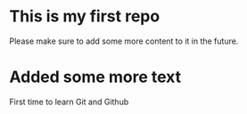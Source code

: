 # This is my first repo

Please make sure to add some more content to it in the future.

# Added some more text

First time to learn Git and Github

